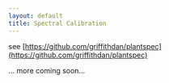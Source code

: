 ```yaml
---
layout: default
title: Spectral Calibration
---
```


see [https://github.com/griffithdan/plantspec](https://github.com/griffithdan/plantspec)

... more coming soon...
